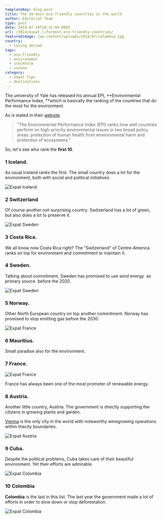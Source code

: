 ```yaml
---
templateKey: blog-post
title: The 10 most eco-friendly countries in the world
author: Editorial Team
type: post
date: 2014-07-10T20:31:04.000Z
url: /2014/expat-life/most-eco-friendly-countries/
featuredimage: /wp-content/uploads/2014/07/colombia.jpg
country:
  - Living abroad
tags:
  - eco-friendly
  - environment
  - stockholm
  - vienna
category:
  - expat tips
  - destinations
---
```


The university of Yale has released his annual EPI, **Environmental Performance Index, **which is basically the ranking of the countries that do the most for the environment.

As is stated in their <a href="https://epi.yale.edu"  target="_blank" rel="noopener noreferrer">website</a>

> "The Environmental Performance Index (EPI) ranks how well countries perform on high-priority environmental issues in two broad policy areas: protection of human health from environmental harm and protection of ecosystems."

So, let's see who rank the **first 10**.

### **1 Iceland.**

As usual Iceland ranks the first. The small country does a lot for the environment, both with social and political initiatives.

![Expat Iceland](/img/uploads/2014/07/iceland.jpg)

### 2 Switzerland

Of course another not-surprising country. Switzerland has a lot of green, but also does a lot to preserve it.

![Expat Sweden](/img/uploads/2014/07/switzerland.jpg)

### 3 Costa Rica.

We all know now Costa Rica right? The "Switzerland" of Centre-America ranks on top for environment and commitment to maintain it.

### 4 Sweden.

Talking about commitment, Sweden has promised to use wind energy  as primary source  before the 2020.

![Expat Sweden](/img/uploads/2014/07/stockholm.jpg)

### 5 Norway.

Other North European country on top another commitment. Norway has promised to stop emitting gas before the 2030.

![Expat France](/img/uploads/2014/07/norway.jpg)

### 6 Mauritius.

Small paradise also for the environment.

### 7 France.

![Expat France](/img/uploads/2014/07/france.jpg)

France has always been one of the most promoter of renewable energy.

### 8 Austria.

Another little country, Austria. The government is directly supporting the citizens in growing plants and garden.

<a title="7 things to know about Vienna (plus bonus)"  href="https://www.thexpatmagazine.com/thexpatmagazine-wp/2014/europe/things-to-know-about-vienna/"  target="_blank" rel="noopener noreferrer">Vienna</a> is the only city in the world with noteworthy winegrowing operations within thecity boundaries.

![Expat Austria](/img/uploads/014/07/vienna.jpg)

### 9 Cuba.

Despite the political problems, Cuba takes care of their beautiful environment. Yet their efforts are admirable.

![Expat Colombia](/img/uploads/2014/07/cuba.jpg)

### 10 Colombia

**Colombia** is the last in this list. The last year the government made a lot of efforts in order to slow down or stop deforestation.

![Expat Colombia](/img/uploads/2014/07/colombia.jpg)
